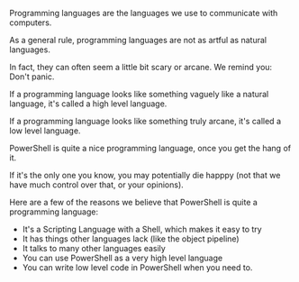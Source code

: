 Programming languages are the languages we use to communicate with computers.

As a general rule, programming languages are not as artful as natural languages.

In fact, they can often seem a little bit scary or arcane.  We remind you:  Don't panic.

If a programming language looks like something vaguely like a natural language, it's called a high level language.

If a programming language looks like something truly arcane, it's called a low level language.

PowerShell is quite a nice programming language, once you get the hang of it.

If it's the only one you know, you may potentially die happpy (not that we have much control over that, or your opinions).

Here are a few of the reasons we believe that PowerShell is quite a programming language:

* It's a Scripting Language with a Shell, which makes it easy to try
* It has things other languages lack (like the object pipeline)
* It talks to many other languages easily
* You can use PowerShell as a very high level language
* You can write low level code in PowerShell when you need to.